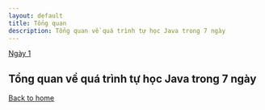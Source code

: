 ```yaml
---
layout: default
title: Tổng quan
description: Tổng quan về quá trình tự học Java trong 7 ngày
---
```


[Ngày 1](./ngay-1.md) 

## Tổng quan về quá trình tự học Java trong 7 ngày

[Back to home](../)